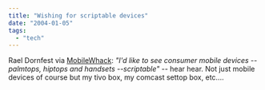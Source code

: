 ```yaml
---
title: "Wishing for scriptable devices"
date: "2004-01-05"
tags: 
  - "tech"
---
```


Rael Dornfest via [MobileWhack](http://www.mobilewhack.com/industry/wired_fantasy_and_reality_2004.html "MobileWhack"): _"I'd like to see consumer mobile devices -- palmtops, hiptops and handsets --scriptable"_ -- hear hear. Not just mobile devices of course but my tivo box, my comcast settop box, etc....
